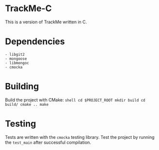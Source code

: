 # TrackMe-C
This is a version of TrackMe written in C. 

# Dependencies
    - libgit2
    - mongoose
    - libmongoc
    - cmocka
# Building
Build the project with CMake:
    ```shell
    cd $PROJECT_ROOT
    mkdir build
    cd build/
    cmake ..
    make
    ```
# Testing
Tests are written with the `cmocka` testing library.
Test the project by running the `test_main` after successful compilation.
